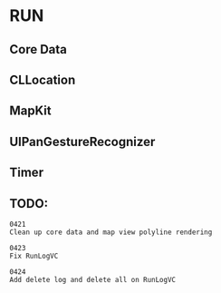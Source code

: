# RUN

## Core Data

## CLLocation

## MapKit

## UIPanGestureRecognizer

## Timer

## TODO:
    0421
    Clean up core data and map view polyline rendering
    
    0423
    Fix RunLogVC
    
    0424
    Add delete log and delete all on RunLogVC
    
    
